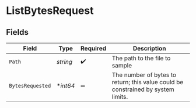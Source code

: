 # ListBytesRequest


## Fields

| Field                                                                              | Type                                                                               | Required                                                                           | Description                                                                        |
| ---------------------------------------------------------------------------------- | ---------------------------------------------------------------------------------- | ---------------------------------------------------------------------------------- | ---------------------------------------------------------------------------------- |
| `Path`                                                                             | *string*                                                                           | :heavy_check_mark:                                                                 | The path to the file to sample                                                     |
| `BytesRequested`                                                                   | **int64*                                                                           | :heavy_minus_sign:                                                                 | The number of bytes to return;   this value could be constrained by system limits. |